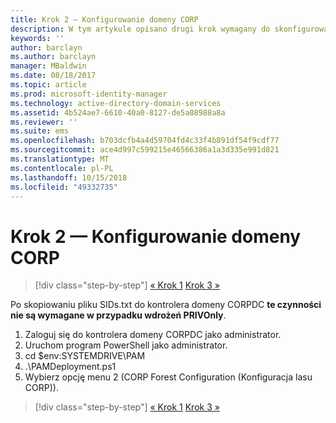 ```yaml
---
title: Krok 2 — Konfigurowanie domeny CORP
description: W tym artykule opisano drugi krok wymagany do skonfigurowania domeny CORP, który polega na uruchomieniu skryptu po skopiowaniu pliku sids.txt do domeny CORPDC
keywords: ''
author: barclayn
ms.author: barclayn
manager: MBaldwin
ms.date: 08/18/2017
ms.topic: article
ms.prod: microsoft-identity-manager
ms.technology: active-directory-domain-services
ms.assetid: 4b524ae7-6610-40a0-8127-de5a08988a8a
ms.reviewer: ''
ms.suite: ems
ms.openlocfilehash: b703dcfb4a4d59704fd4c33f4b891df54f9cdf77
ms.sourcegitcommit: ace4d997c599215e46566386a1a3d335e991d821
ms.translationtype: MT
ms.contentlocale: pl-PL
ms.lasthandoff: 10/15/2018
ms.locfileid: "49332735"
---
```

# <a name="step-2-configuring-the-corp-domain"></a>Krok 2 — Konfigurowanie domeny CORP

> [!div class="step-by-step"]
> [« Krok 1](sp1-step1-configuring-priv-domain.md)
> [Krok 3 »](sp1-step3-installing-configuring-sql.md)

Po skopiowaniu pliku SIDs.txt do kontrolera domeny CORPDC **te czynności nie są wymagane w przypadku wdrożeń PRIVOnly**.

1. Zaloguj się do kontrolera domeny CORPDC jako administrator.
2. Uruchom program PowerShell jako administrator.
3. cd $env:SYSTEMDRIVE\PAM
4. .\PAMDeployment.ps1
5. Wybierz opcję menu 2 (CORP Forest Configuration (Konfiguracja lasu CORP)).

> [!div class="step-by-step"]
> [« Krok 1](sp1-step1-configuring-priv-domain.md)
> [Krok 3 »](sp1-step3-installing-configuring-sql.md)
